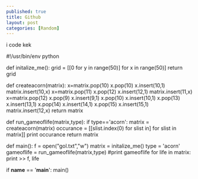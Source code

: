 ```yaml
---
published: true
title: Github
layout: post
categories: [Random]
---
```

i code kek

#!/usr/bin/env python

def initalize_me():
    grid = [[0 for y in range(50)] for x in range(50)]
    return grid

def createacorn(matrix):
    x=matrix.pop(10)
    x.pop(10)
    x.insert(10,1)
    matrix.insert(10,x)
    x=matrix.pop(11)
    x.pop(12)
    x.insert(12,1)
    matrix.insert(11,x)
    x=matrix.pop(12)
    x.pop(9)
    x.insert(9,1)
    x.pop(10)
    x.insert(10,1)
    x.pop(13)
    x.insert(13,1)
    x.pop(14)
    x.insert(14,1)
    x.pop(15)
    x.insert(15,1)
    matrix.insert(12,x)
    return matrix

def run_gameoflife(matrix,type):
    if type=='acorn':
        matrix = createacorn(matrix)
        occurance = [[slist.index(0)  for slist in] for slist in matrix]]
        print occurance
    return matrix

def main():
    f = open("gol.txt","w")
    matrix = initalize_me()
    type = 'acorn'
    gameoflife = run_gameoflife(matrix,type)
    #print gameoflife
    for life in matrix:
        print >> f, life

if __name__ == '__main__':
    main()
